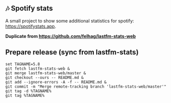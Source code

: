 ## 🎶 Spotify stats
A small project to show some additional statistics for spotify: https://spotifystats.app.

**Duplicate from https://github.com/felhag/lastfm-stats-web**

## Prepare release (sync from lastfm-stats)
```
set TAGNAME=5.8
git fetch lastfm-stats-web & 
git merge lastfm-stats-web/master & 
git checkout --ours -- README.md & 
git add --ignore-errors -A -f -- README.md & 
git commit -m "Merge remote-tracking branch 'lastfm-stats-web/master'"
git tag -d %TAGNAME%
git tag %TAGNAME%
```
